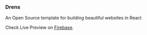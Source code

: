 ### Drens
An Open Source template for building beautiful websites in React

Check Live Preview on [Firebase](https://drens.ui.appzaib.design/).